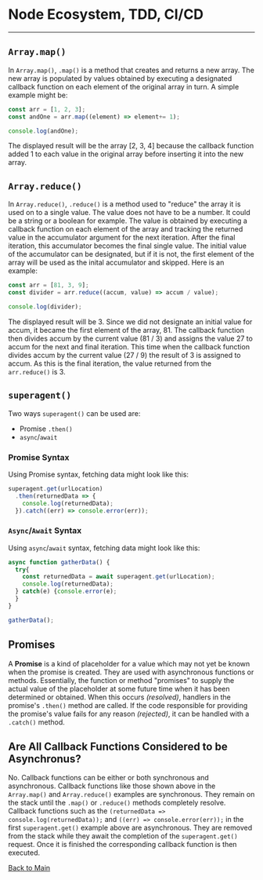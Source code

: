 # Node Ecosystem, TDD, CI/CD
---

## `Array.map()`

In `Array.map()`, `.map()` is a method that creates and returns a new array. The new array is populated by values obtained by executing a designated callback function on each element of the original array in turn. A simple example might be:

```JavaScript
const arr = [1, 2, 3];
const andOne = arr.map((element) => element+= 1);

console.log(andOne);
```
The displayed result will be the array [2, 3, 4] because the callback function added 1 to each value in the original array before inserting it into the new array.

## `Array.reduce()`

In `Array.reduce()`, `.reduce()` is a method used to "reduce" the array it is used on to a single value. The value does not have to be a number. It could be a string or a boolean for example. The value is obtained by executing a callback function on each element of the array and tracking the returned value in the accumulator argument for the next iteration. After the final iteration, this accumulator becomes the final single value. The initial value of the accumulator can be designated, but if it is not, the first element of the array will be used as the inital accumulator and skipped. Here is an example:

```JavaScript
const arr = [81, 3, 9];
const divider = arr.reduce((accum, value) => accum / value);

console.log(divider);
```

The displayed result will be 3. Since we did not designate an initial value for accum, it became the first element of the array, 81. The callback function then divides accum by the current value (81 / 3) and assigns the value 27 to accum for the next and final iteration. This time when the callback function divides accum by the current value (27 / 9) the result of 3 is assigned to accum. As this is the final iteration, the value returned from the `arr.reduce()` is 3.

## `superagent()`

Two ways `superagent()` can be used are:
- Promise `.then()`
- `async`/`await`

### Promise Syntax

Using Promise syntax, fetching data might look like this:

```Javascript
superagent.get(urlLocation)
  .then(returnedData => {
    console.log(returnedData);
  }).catch((err) => console.error(err));
```

### `Async`/`Await` Syntax

Using `async`/`await` syntax, fetching data might look like this:

```JavaScript
async function gatherData() {
  try{
    const returnedData = await superagent.get(urlLocation);
    console.log(returnedData);
  } catch(e) {console.error(e);
  }
}

gatherData();
```

## Promises

A **Promise** is a kind of placeholder for a value which may not yet be known when the promise is created. They are used with asynchronous functions or methods. Essentially, the function or method "promises" to supply the actual value of the placeholder at some future time when it has been determined or obtained. When this occurs *(resolved)*, handlers in the promise's `.then()` method are called. If the code responsible for providing the promise's value fails for any reason *(rejected)*, it can be handled with a `.catch()` method.

## Are All Callback Functions Considered to be Asynchronus?

No. Callback functions can be either or both synchronous and asynchronous. Callback functions like those shown above in the `Array.map()` and `Array.reduce()` examples are synchronous. They remain on the stack until the `.map()` or `.reduce()` methods completely resolve. Callback functions such as the `(returnedData => console.log(returnedData));` and `((err) => console.error(err));` in the first `superagent.get()` example above are asynchronous. They are removed from the stack while they await the completion of the `superagent.get()` request. Once it is finished the corresponding callback function is then executed.

[Back to Main](../README.md)